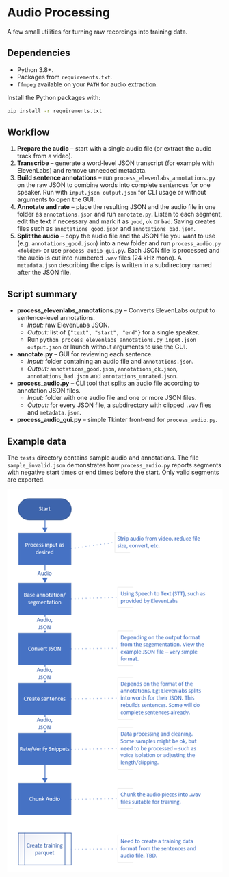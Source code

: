 # Audio Processing

A few small utilities for turning raw recordings into training data.

## Dependencies

- Python 3.8+.
- Packages from `requirements.txt`.
- `ffmpeg` available on your `PATH` for audio extraction.

Install the Python packages with:

```bash
pip install -r requirements.txt
```

## Workflow

1. **Prepare the audio** – start with a single audio file (or extract the audio track from a video).
2. **Transcribe** – generate a word‑level JSON transcript (for example with ElevenLabs) and remove unneeded metadata.
3. **Build sentence annotations** – run `process_elevenlabs_annotations.py` on the raw JSON to combine words into complete sentences for one speaker. Run with `input.json output.json` for CLI usage or without arguments to open the GUI.
4. **Annotate and rate** – place the resulting JSON and the audio file in one folder as `annotations.json` and run `annotate.py`. Listen to each segment, edit the text if necessary and mark it as `good`, `ok` or `bad`. Saving creates files such as `annotations_good.json` and `annotations_bad.json`.
5. **Split the audio** – copy the audio file and the JSON file you want to use (e.g. `annotations_good.json`) into a new folder and run `process_audio.py <folder>` or use `process_audio_gui.py`. Each JSON file is processed and the audio is cut into numbered `.wav` files (24 kHz mono). A `metadata.json` describing the clips is written in a subdirectory named after the JSON file.

## Script summary

- **process_elevenlabs_annotations.py** – Converts ElevenLabs output to sentence‑level annotations.
  - *Input:* raw ElevenLabs JSON.
  - *Output:* list of `{"text", "start", "end"}` for a single speaker.
  - Run `python process_elevenlabs_annotations.py input.json output.json` or launch without arguments to use the GUI.
- **annotate.py** – GUI for reviewing each sentence.
  - *Input:* folder containing an audio file and `annotations.json`.
  - *Output:* `annotations_good.json`, `annotations_ok.json`, `annotations_bad.json` and `annotations_unrated.json`.
- **process_audio.py** – CLI tool that splits an audio file according to annotation JSON files.
  - *Input:* folder with one audio file and one or more JSON files.
  - *Output:* for every JSON file, a subdirectory with clipped `.wav` files and `metadata.json`.
- **process_audio_gui.py** – simple Tkinter front‑end for `process_audio.py`.

## Example data

The `tests` directory contains sample audio and annotations. The file `sample_invalid.json` demonstrates how `process_audio.py` reports segments with negative start times or end times before the start. Only valid segments are exported.

![Workflow diagram](workflow.png)
